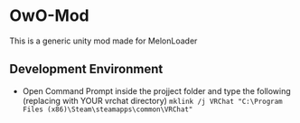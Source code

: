 # OwO-Mod
This is a generic unity mod made for MelonLoader


## Development Environment
- Open Command Prompt inside the projject folder and type the following (replacing with YOUR vrchat directory)
```mklink /j VRChat "C:\Program Files (x86)\Steam\steamapps\common\VRChat"```